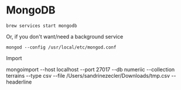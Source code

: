 # MongoDB

`brew services start mongodb`

Or, if you don't want\/need a background service

`mongod --config /usr/local/etc/mongod.conf`

Import

mongoimport --host localhost --port 27017 --db numeriic --collection terrains --type csv --file \/Users\/sandrinezecler\/Downloads\/tmp.csv --headerline

